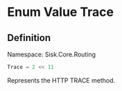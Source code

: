 # Enum Value Trace

## Definition
Namespace: Sisk.Core.Routing

```csharp
Trace = 2 << 11
```

Represents the HTTP TRACE method.

